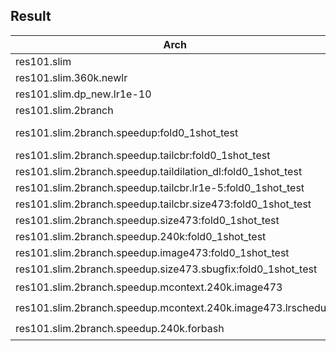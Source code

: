 

## Result 

Arch |Dataset| Result 
|----|----|----|
res101.slim|pascal0|53.8
res101.slim.360k.newlr||55.3
res101.slim.dp_new.lr1e-10|pascal0|22
res101.slim.2branch|pascal0|55.3
res101.slim.2branch.speedup:fold0_1shot_test|pascal0|49.9(backup), 51.4(backup2),47.5(backup3)
res101.slim.2branch.speedup.tailcbr:fold0_1shot_test|pascal0|43.4
res101.slim.2branch.speedup.taildilation_dl:fold0_1shot_test|pascal0|47.0
res101.slim.2branch.speedup.tailcbr.lr1e-5:fold0_1shot_test|pascal0|43.4
res101.slim.2branch.speedup.tailcbr.size473:fold0_1shot_test|pascal0|43.4
res101.slim.2branch.speedup.size473:fold0_1shot_test|pascal0|56.7
res101.slim.2branch.speedup.240k:fold0_1shot_test|pascal0|60
res101.slim.2branch.speedup.image473:fold0_1shot_test|pascal0|58.4
res101.slim.2branch.speedup.size473.sbugfix:fold0_1shot_test|pascal0|44
res101.slim.2branch.speedup.mcontext.240k.image473|pascal0|:question:
res101.slim.2branch.speedup.mcontext.240k.image473.lrschedule|pascal0|:question:
res101.slim.2branch.speedup.240k.forbash|pascal0|:question:
